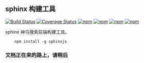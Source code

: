 sphinx 构建工具
---

[![Build Status](https://travis-ci.org/smocean/sphinxjs.svg?branch=dev)](https://travis-ci.org/smocean/sphinxjs)  [![Coverage Status](https://coveralls.io/repos/github/smocean/sphinxjs/badge.svg?branch=dev)](https://coveralls.io/github/smocean/sphinxjs?branch=dev)    [![npm](https://img.shields.io/npm/dt/sphinx.svg?maxAge=2592000)](https://www.npmjs.com/package/sphinxjs)   [![npm](https://img.shields.io/npm/v/sphinxjs.svg?maxAge=2592000)](https://www.npmjs.com/package/sphinxjs)  [![npm](https://img.shields.io/npm/dm/sphinxjs.svg?maxAge=2592000)](https://www.npmjs.com/package/sphinxjs)     [![npm](https://img.shields.io/npm/l/sphinxjs.svg?maxAge=2592000)](https://www.npmjs.com/package/sphinxjs)

sphinx 神马搜索前端构建工具。

```
	npm install -g sphinxjs
```

### 文档正在来的路上，请稍后


